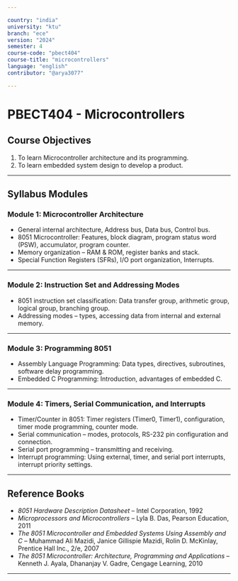 ```yaml
---

country: "india"
university: "ktu"
branch: "ece"
version: "2024"
semester: 4
course-code: "pbect404"
course-title: "microcontrollers"
language: "english"
contributor: "@arya3077"

---
```


# PBECT404 - Microcontrollers

## Course Objectives

1. To learn Microcontroller architecture and its programming.  
2. To learn embedded system design to develop a product.

---

## Syllabus Modules

### Module 1: Microcontroller Architecture
- General internal architecture, Address bus, Data bus, Control bus.  
- 8051 Microcontroller: Features, block diagram, program status word (PSW), accumulator, program counter.  
- Memory organization – RAM & ROM, register banks and stack.  
- Special Function Registers (SFRs), I/O port organization, Interrupts.

---

### Module 2: Instruction Set and Addressing Modes
- 8051 instruction set classification: Data transfer group, arithmetic group, logical group, branching group.  
- Addressing modes – types, accessing data from internal and external memory.

---

### Module 3: Programming 8051
- Assembly Language Programming: Data types, directives, subroutines, software delay programming.  
- Embedded C Programming: Introduction, advantages of embedded C.

---

### Module 4: Timers, Serial Communication, and Interrupts
- Timer/Counter in 8051: Timer registers (Timer0, Timer1), configuration, timer mode programming, counter mode.  
- Serial communication – modes, protocols, RS-232 pin configuration and connection.  
- Serial port programming – transmitting and receiving.  
- Interrupt programming: Using external, timer, and serial port interrupts, interrupt priority settings.

---

## Reference Books

- *8051 Hardware Description Datasheet* – Intel Corporation, 1992  
- *Microprocessors and Microcontrollers* – Lyla B. Das, Pearson Education, 2011  
- *The 8051 Microcontroller and Embedded Systems Using Assembly and C* – Muhammad Ali Mazidi, Janice Gillispie Mazidi, Rolin D. McKinlay, Prentice Hall Inc., 2/e, 2007  
- *The 8051 Microcontroller: Architecture, Programming and Applications* – Kenneth J. Ayala, Dhananjay V. Gadre, Cengage Learning, 2010  

---
